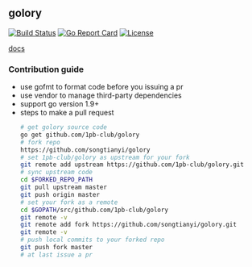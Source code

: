 ## golory

[![Build Status](https://travis-ci.org/1pb-club/golory.svg?branch=master)](https://travis-ci.org/1pb-club/golory)
[![Go Report Card](https://goreportcard.com/badge/github.com/1pb-club/golory)](https://goreportcard.com/report/github.com/1pb-club/golory)
[![License](https://img.shields.io/badge/License-Apache%202.0-blue.svg)](https://opensource.org/licenses/Apache-2.0)

[docs](http://golory.askuy.com)

### Contribution guide
* use gofmt to format code before you issuing a pr
* use vendor to manage third-party dependencies
* support go version 1.9+
* steps to make a pull request
  ```bash
  # get golory source code
  go get github.com/1pb-club/golory
  # fork repo
  https://github.com/songtianyi/golory
  # set 1pb-club/golory as upstream for your fork
  git remote add upstream https://github.com/1pb-club/golory.git
  # sync upstream code
  cd $FORKED_REPO_PATH
  git pull upstream master
  git push origin master
  # set your fork as a remote
  cd $GOPATH/src/github.com/1pb-club/golory
  git remote -v
  git remote add fork https://github.com/songtianyi/golory.git
  git remote -v
  # push local commits to your forked repo
  git push fork master
  # at last issue a pr
  ```


